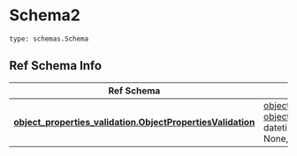# Schema2
```
type: schemas.Schema
```

## Ref Schema Info
Ref Schema | Input Type | Output Type
---------- | ---------- | -----------
[**object_properties_validation.ObjectPropertiesValidation**](../../../../../../components/schema/object_properties_validation.md) | [object_properties_validation.ObjectPropertiesValidationDictInput](../../../../../../components/schema/object_properties_validation.md#objectpropertiesvalidationdictinput), [object_properties_validation.ObjectPropertiesValidationDict](../../../../../../components/schema/object_properties_validation.md#objectpropertiesvalidationdict), str, datetime.date, datetime.datetime, uuid.UUID, int, float, bool, None, list, tuple, bytes, io.FileIO, io.BufferedReader | [object_properties_validation.ObjectPropertiesValidationDict](../../../../../../components/schema/object_properties_validation.md#objectpropertiesvalidationdict), str, float, int, bool, None, tuple, bytes, io.FileIO
